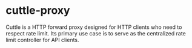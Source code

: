 cuttle-proxy
============

Cuttle is a HTTP forward proxy designed for HTTP clients who need to respect rate limit. Its primary use case is to serve as the centralized rate limit controller for API clients.
